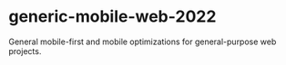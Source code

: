 # generic-mobile-web-2022
General mobile-first and mobile optimizations for general-purpose web projects.
